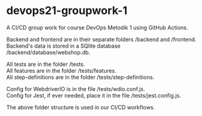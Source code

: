 # devops21-groupwork-1

A CI/CD group work for course DevOps Metodik 1 using GitHub Actions.

Backend and frontend are in their separate folders /backend and /frontend.  
Backend's data is stored in a SQlite database /backend/database/webshop.db.

All tests are in the folder /tests.  
All features are in the folder /tests/features.  
All step-definitions are in the folder /tests/step-definitions.

Config for WebdriverIO is in the file /tests/wdio.conf.js.  
Config for Jest, if ever needed, place it in the file /tests/jest.config.js.

The above folder structure is used in our CI/CD workflows.
